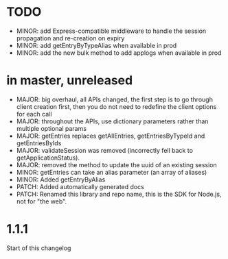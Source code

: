 # TODO

- MINOR: add Express-compatible middleware to handle the session propagation and re-creation on expiry
- MINOR: add getEntryByTypeAlias when available in prod
- MINOR: add the new bulk method to add applogs when available in prod

# in master, unreleased

- MAJOR: big overhaul, all APIs changed, the first step is to go through client creation first, then you do not need to redefine the client options for each call
- MAJOR: throughout the APIs, use dictionary parameters rather than multiple optional params
- MAJOR: getEntries replaces getAllEntries, getEntriesByTypeId and getEntriesByIds
- MAJOR: validateSession was removed (incorrectly fell back to getApplicationStatus).
- MAJOR: removed the method to update the uuid of an existing session
- MINOR: getEntries can take an alias parameter (an array of aliases)
- MINOR: Added getEntryByAlias
- PATCH: Added automatically generated docs
- PATCH: Renamed this library and repo name, this is the SDK for Node.js, not for "the web".

# 1.1.1

Start of this changelog

